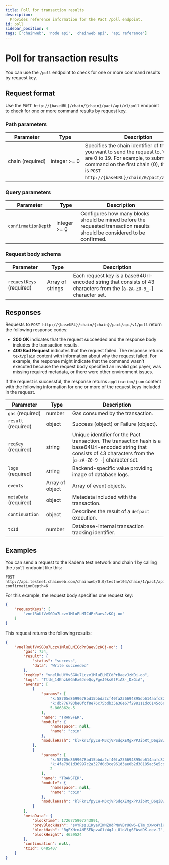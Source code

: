 ```yaml
---
title: Poll for transaction results
description:
  Provides reference information for the Pact /poll endpoint.
id: poll
sidebar_position: 4
tags: ['chainweb', 'node api', 'chainweb api', 'api reference']
---
```


# Poll for transaction results

You can use the `/poll` endpoint to check for one or more command results by request key.

## Request format 

Use the `POST http://{baseURL}/chain/{chain}/pact/api/v1/poll` endpoint to check for one or more command results by request key.

### Path parameters

| Parameter | Type | Description
| --------- | ---- | -----------
| chain&nbsp;(required) | integer&nbsp;>=&nbsp;0 | Specifies the chain identifier of the chain you want to send the request to. Valid values are 0 to 19. For example, to submit the command on the first chain (0), the request is `POST http://{baseURL}/chain/0/pact/api/v1/poll`.

### Query parameters

| Parameter | Type | Description
| --------- | ---- | -----------
| `confirmationDepth`	| integer >= 0 | Configures how many blocks should be mined before the requested transaction results should be considered to be confirmed.

### Request body schema

| Parameter | Type | Description
| --------- | ---- | -----------
| `requestKeys` (required) | Array of strings | Each request key is a base64Url-encoded string that consists of 43 characters from the [`a-zA-Z0-9_-`] character set. 

## Responses

Requests to `POST http://{baseURL}/chain/{chain}/pact/api/v1/poll` return the following response codes:

- **200 OK** indicates that the request succeeded and the response body includes the transaction results.
- **400 Bad Request** indicates that the request failed. The response returns `text/plain` content with information about why the request failed. For example, the response might indicate that the command wasn't executed because the request body specified an invalid gas payer, was missing required metadata, or there were other environment issues.

If the request is successful, the response returns `application/json` content with the following information for one or more of the request keys included in the request.

| Parameter | Type | Description
| --------- | ---- | -----------
| `gas` (required) | number | Gas consumed by the transaction.
| `result` (required) | object | Success (object) or Failure (object).
| `reqKey` (required) | string | Unique identifier for the Pact transaction. The transaction hash is a base64Url-encoded string that consists of 43 characters from the [`a-zA-Z0-9_-`] character set.
| `logs` (required) | string | Backend-specific value providing image of database logs.
| `events` | Array of object | Array of event objects.
| `metaData` (required) | object | Metadata included with the transaction.
| `continuation` | object | Describes the result of a `defpact` execution.
| `txId` | number | Database-internal transaction tracking identifier.

## Examples

You can send a request to the Kadena test network and chain 1 by calling the `/poll` endpoint like this:

```Postman
POST http://api.testnet.chainweb.com/chainweb/0.0/testnet04/chain/1/pact/api/v1/poll?confirmationDepth=6
```

For this example, the request body specifies one request key:

```json
{
    "requestKeys": [
        "vnelRuUfVvSGOu7Lczv1MluELMICdPrBaevJzKOj-oo"
    ]
}   
```

This request returns the following results:

```json
{
    "vnelRuUfVvSGOu7Lczv1MluELMICdPrBaevJzKOj-oo": {
        "gas": 734,
        "result": {
            "status": "success",
            "data": "Write succeeded"
        },
        "reqKey": "vnelRuUfVvSGOu7Lczv1MluELMICdPrBaevJzKOj-oo",
        "logs": "TtlN_14Khzk6GhEx6JeeQsyPgeJ9ksGtFiA8-_DxGiA",
        "events": [
            {
                "params": [
                    "k:58705e8699678bd15bbda2cf40fa236694895db614aafc82cf1c06c014ca963c",
                    "k:db776793be0fcf8e76c75bdb35a36e67f298111dc6145c66693b0133192e2616",
                    5.866862e-5
                ],
                "name": "TRANSFER",
                "module": {
                    "namespace": null,
                    "name": "coin"
                },
                "moduleHash": "klFkrLfpyLW-M3xjVPSdqXEMgxPPJibRt_D6qiBws6s"
            },
            {
                "params": [
                    "k:58705e8699678bd15bbda2cf40fa236694895db614aafc82cf1c06c014ca963c",
                    "k:4fe7981d36997c2a327d0d3ce961d3ae0b2d38185ac5e5cd98ad90140bc284d0",
                    2
                ],
                "name": "TRANSFER",
                "module": {
                    "namespace": null,
                    "name": "coin"
                },
                "moduleHash": "klFkrLfpyLW-M3xjVPSdqXEMgxPPJibRt_D6qiBws6s"
            }
        ],
        "metaData": {
            "blockTime": 1726775907743891,
            "prevBlockHash": "svYRszu1KyeVIWNZOdPNoVBrU6w6-ETm_xXwx4YiHmk",
            "blockHash": "RgFXHrn4NESENpvwG1zWqJu_UloVLg6FAsdDK-oev-I",
            "blockHeight": 4659524
        },
        "continuation": null,
        "txId": 6485407
    }
}
```
